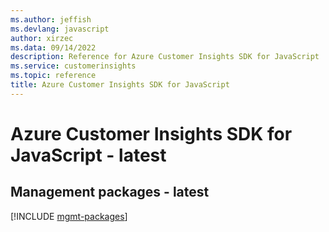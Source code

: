 ```yaml
---
ms.author: jeffish
ms.devlang: javascript
author: xirzec
ms.data: 09/14/2022
description: Reference for Azure Customer Insights SDK for JavaScript
ms.service: customerinsights
ms.topic: reference
title: Azure Customer Insights SDK for JavaScript
---
```

# Azure Customer Insights SDK for JavaScript - latest

## Management packages - latest
[!INCLUDE [mgmt-packages](customer-insights-mgmt-index.md)]